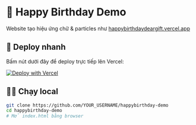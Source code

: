 # 🎂 Happy Birthday Demo

Website tạo hiệu ứng chữ & particles như [happybirthdaydeargift.vercel.app](https://happybirthdaydeargift.vercel.app)

## 🚀 Deploy nhanh

Bấm nút dưới đây để deploy trực tiếp lên Vercel:

[![Deploy with Vercel](https://vercel.com/button)](https://vercel.com/new/clone?repository-url=https://github.com/YOUR_USERNAME/happybirthday-demo)

## 👨‍💻 Chạy local
```bash
git clone https://github.com/YOUR_USERNAME/happybirthday-demo
cd happybirthday-demo
# Mở index.html bằng browser
```